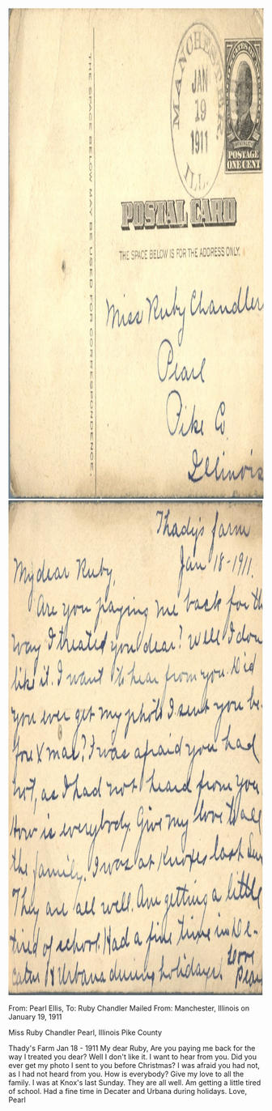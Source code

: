 <html><body><a href="/wp-content/uploads/2014/05/postcard-2014-20140430_18001069_0144.jpg"><img class="alignnone size-full wp-image-471" src="/wp-content/uploads/2014/05/postcard-2014-20140430_18001069_0144.jpg" alt="postcard-2014-20140430_18001069_0144" width="1520" height="969"></a><a href="/wp-content/uploads/2014/05/postcard-2014-20140430_18001804_0145.jpg"><img class="alignnone size-full wp-image-470" src="/wp-content/uploads/2014/05/postcard-2014-20140430_18001804_0145.jpg" alt="postcard-2014-20140430_18001804_0145" width="1536" height="978"></a>

From: Pearl Ellis, To: Ruby Chandler
Mailed From: Manchester, Illinois on January 19, 1911

Miss Ruby Chandler
Pearl, Illinois
Pike County

Thady's Farm
Jan 18 - 1911
My dear Ruby,
Are you paying me back for the way I treated you dear? Well I don't like it. I want to hear from you. Did you ever get my photo I sent to you before Christmas? I was afraid you had not, as I had not heard from you. How is everybody? Give my love to all the family. I was at Knox's last Sunday. They are all well. Am getting a little tired of school. Had a fine time in Decater and Urbana during holidays.
Love,
Pearl</body></html>